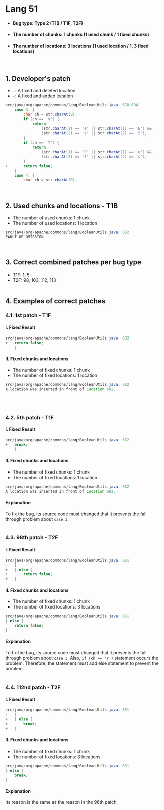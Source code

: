 # Lang 51
* <h4>Bug type: Type 2 (T1B / T1F, T2F)</h4>
* <h4>The number of chunks: 1 chunks (1 used chunk / 1 fixed chunks)</h4>
* <h4>The number of locations: 3 locations (1 used location / 1, 3 fixed locations)</h4>
<br>

## 1. Developer's patch
* `-`: A fixed and deleted location
* `+`: A fixed and added location
```java
src/java/org/apache/commons/lang/BooleanUtils.java: 670-684
    case 3: {
        char ch = str.charAt(0);
        if (ch == 'y') {
            return 
                (str.charAt(1) == 'e' || str.charAt(1) == 'E') &&
                (str.charAt(2) == 's' || str.charAt(2) == 'S');
        }
        if (ch == 'Y') {
            return 
                (str.charAt(1) == 'E' || str.charAt(1) == 'e') &&
                (str.charAt(2) == 'S' || str.charAt(2) == 's');
        }
+       return false;
    }
    case 4: {            
        char ch = str.charAt(0);
```
<br>

## 2. Used chunks and locations - T1B
* The number of used chunks: 1 chunk
* The number of used locations: 1 location
```java
src/java/org/apache/commons/lang/BooleanUtils.java: 682
FAULT_OF_OMISSION
```
<br>

## 3. Correct combined patches per bug type
* T1F: 1, 5
* T2F: 98, 103, 112, 113
<br><br>

## 4. Examples of correct patches
### 4.1. 1st patch - T1F
#### I. Fixed Result
```java
src/java/org/apache/commons/lang/BooleanUtils.java: 682
+   return false;
    }
```

#### II. Fixed chunks and locations 
* The number of fixed chunks: 1 chunk
* The number of fixed locations: 1 location
```java
src/java/org/apache/commons/lang/BooleanUtils.java: 682
A location was inserted in front of Location 682.
```
<br><br>

### 4.2. 5th patch - T1F
#### I. Fixed Result
```java
src/java/org/apache/commons/lang/BooleanUtils.java: 682
+   break;
    }
```

#### II. Fixed chunks and locations
* The number of fixed chunks: 1 chunk
* The number of fixed locations: 1 location
```java
src/java/org/apache/commons/lang/BooleanUtils.java: 682
A location was inserted in front of Location 682.
```

#### Explanation
To fix the bug, its source code must changed that it prevents the fall through problem about ```case 3```.
<br><br>

### 4.3. 98th patch - T2F
#### I. Fixed Result
```java
src/java/org/apache/commons/lang/BooleanUtils.java: 681
-   }
+   } else {
+       return false;
+   }
```

#### II. Fixed chunks and locations
* The number of fixed chunks: 1 chunk
* The number of fixed locations: 3 locations
```java
src/java/org/apache/commons/lang/BooleanUtils.java: 681
} else {
    return false;
}
```

#### Explanation
To fix the bug, its source code must changed that it prevents the fall through problem about ```case 3```. Also, ```if (ch == 'Y')``` statement occurs the problem. Therefore, the statement must add else statement to prevent the problem.
<br><br>

### 4.4. 112nd patch - T2F
#### I. Fixed Result
```java
src/java/org/apache/commons/lang/BooleanUtils.java: 681
-   }
+   } else {
+       break;
+   }
```

#### II. Fixed chunks and locations
* The number of fixed chunks: 1 chunk
* The number of fixed locations: 3 locations
```java
src/java/org/apache/commons/lang/BooleanUtils.java: 681
} else {
    break;
}
```

#### Explanation
Its reason is the same as the reason in the 98th patch.
<br><br>